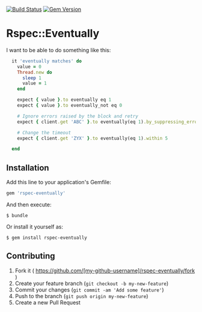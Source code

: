 [![Build Status](https://travis-ci.org/hawknewton/rspec-eventually.svg?branch=master)](https://travis-ci.org/hawknewton/rspec-eventually) [![Gem Version](https://badge.fury.io/rb/rspec-eventually.svg)](http://badge.fury.io/rb/rspec-eventually)
# Rspec::Eventually

I want to be able to do something like this:

```ruby
  it 'eventually matches' do
    value = 0
    Thread.new do
      sleep 1
      value = 1
    end

    expect { value }.to eventually eq 1
    expect { value }.to eventually_not eq 0

    # Ignore errors raised by the block and retry
    expect { client.get 'ABC' }.to eventually(eq 1).by_suppressing_errors

    # Change the timeout
    expect { client.get 'ZYX' }.to eventually(eq 1).within 5

  end
```

## Installation

Add this line to your application's Gemfile:

```ruby
gem 'rspec-eventually'
```

And then execute:

    $ bundle

Or install it yourself as:

    $ gem install rspec-eventually

## Contributing

1. Fork it ( https://github.com/[my-github-username]/rspec-eventually/fork )
2. Create your feature branch (`git checkout -b my-new-feature`)
3. Commit your changes (`git commit -am 'Add some feature'`)
4. Push to the branch (`git push origin my-new-feature`)
5. Create a new Pull Request
